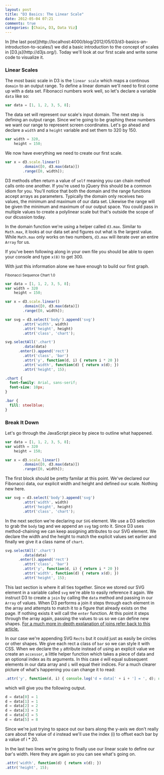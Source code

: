 ```yaml
---
layout: post
title: "D3 Basics: The Linear Scale"
date: 2012-05-04 07:21
comments: true
categories: [Chain, D3, Data Viz]
---
```


<!-- CSS Styles: -->
<div>
  <style type="text/css">

    .chart {
      font-family: Arial, sans-serif;
      font-size: 10px;
    }

    .bar {
      fill: steelblue;
    }

    .axis path, .axis line {
      fill: none;
      stroke: #000;
      shape-rendering: crispEdges;
    }

    .label {
      font-size: 12 px;
      fill: #FFF;
    }

    .point {
      stroke: #666;
      fill: red;
    }

  </style>
</div>
In [the last post](http://localhost:4000/blog/2012/05/03/d3-basics-an-introduction-to-scales/) we did a basic introduction to the concept of scales in [D3.js](http://d3js.org/). Today we'll look at our first scale and write some code to visualize it.

### Linear Scales

The most basic scale in D3 is the `linear scale` which maps a continous `domain` to an output range. To define a linear domain we'll need to first come up with a data set. Fibonacci numbers work well, so let's declare a variable `data` like so:

```js
var data = [1, 1, 2, 3, 5, 8];
```

The data set will represent our scale's input domain. The next step is defining an output range. Since we're going to be graphing these numbers we want our range to represent screen coordinates. Let's go ahead and declare a `width` and a `height` variable and set them to 320 by 150.

```js
var width = 320,
    height = 150;
```

We now have everything we need to create our first scale. 
```js
var x = d3.scale.linear()
        .domain([0, d3.max(data)])
        .range([0, width]);
```

D3 methods often return a value of `self` meaning you can chain method calls onto one another. If you're used to jQuery this should be a common idiom for you. You'll notice that both the domain and the range functions accept arrays as parameters. Typically the domain only receives two values, the minimum and maximum of our data set. Likewise the range will be given the minimum and maximum of our output space. You could pass in multiple values to create a polylinear scale but that's outside the scope of our dicussion today.

In the domain function we're using a helper called `d3.max`. Similar to `Math.max`, it looks at our data set and figures out what is the largest value. While `Math.max` only works on two numbers, `d3.max` will iterate over an entire `Array` for us. 

If you've been following along in your own file you should be able to open your console and type `x(8)` to get 300.

With just this information alone we have enough to build our first graph.

<!-- D3.js Chart -->
<small>Fibonacci Sequence Chart 1.0</small>
<div id="linear-scale-chart-1"></div>
<script type='text/javascript'>
(function() {

  var data = [1, 1, 2, 3, 5, 8];
  var width = 320
      height = 150;

  var x = d3.scale.linear()
          .domain([0, d3.max(data)])
          .range([0, width]);

  var svg = d3.select('#linear-scale-chart-1').append('svg')
          .attr('width', width)
          .attr('height', height)
          .attr('class', 'chart');

  svg.selectAll('.chart')
          .data(data)
        .enter().append('rect')
          .attr('class', 'bar')
          //.attr('y', function(d, i) { return i * 20 })
          .attr('y', function(d, i) { return i * 20; })
          .attr('width', function(d) { return x(d); })
          .attr('height', 15);

})();
</script>

```js JavaScript
var data = [1, 1, 2, 3, 5, 8];
var width = 320
    height = 150;

var x = d3.scale.linear()
        .domain([0, d3.max(data)])  
        .range([0, width]);

var svg = d3.select('body').append('svg')
        .attr('width', width)
        .attr('height', height)
        .attr('class', 'chart');

svg.selectAll('.chart')
        .data(data)
      .enter().append('rect')
        .attr('class', 'bar')
        .attr('y', function(d, i) { return i * 20 })
        .attr('width', function(d) { return x(d); })
        .attr('height', 15);
```

```css CSS
.chart {
  font-family: Arial, sans-serif;
  font-size: 10px;
}

.bar {
  fill: steelblue;
}
```
### Break It Down
Let's go through the JavaScript piece by piece to outline what happened.

```js
var data = [1, 1, 2, 3, 5, 8];
var width = 320
    height = 150;

var x = d3.scale.linear()
        .domain([0, d3.max(data)])
        .range([0, width]);
```

The first block should be pretty familar at this point. We've declared our Fibonacci data, our explicit width and height and defined our scale. Nothing new here.

```js
var svg = d3.select('body').append('svg')
        .attr('width', width)
        .attr('height', height)
        .attr('class', 'chart');
```

In the next section we're declaring our `SVG` element. We use a D3 selection to grab the `body` tag and we append an `svg` tag onto it. Since D3 uses method-chaining we can keep assigning attributes to our SVG element. We declare the width and the height to match the explicit values set earlier and finally we give it a class name of `chart`.

```js
svg.selectAll('.chart')
        .data(data)
      .enter().append('rect')
        .attr('class', 'bar')
        .attr('y', function(d, i) { return i * 20 })
        .attr('width', function(d) { return x(d); })
        .attr('height', 15);
```

This last section is where it all ties together. Since we stored our SVG element in a variable called `svg` we're able to easily reference it again. We instruct D3 to create a `join` by calling the `data` method and passing in our `Array` of values. When D3 performs a join it steps through each element in the array and attempts to match it to a figure that already exists on the page. If nothing exists it will call the `enter` function. At this point it steps through the array again, passing the values to us so we can define new shapes. [For a much more in-depth explanation of joins refer back to this article.](http://bost.ocks.org/mike/join/)

In our case we're appending SVG `Rects` but it could just as easily be circles or other shapes. We give each rect a class of `bar` so we can style it with CSS. When we declare the `y` attribute instead of using an explicit value we create an `accessor`, a little helper function which takes a piece of data and an optional index as its arguments. In this case `d` will equal subsequent elements in our data array and `i` will equal their indices. For a much clearer picture of what's happening you can change it to read:
```js
.attr('y', function(d, i) { console.log('d = data[' + i + '] = ', d); return i * 20 })
```
which will give you the following output.
```js
d = data[0] = 1
d = data[1] = 1
d = data[2] = 2
d = data[3] = 3
d = data[4] = 5
d = data[5] = 8
```

Since we're just trying to space out our bars along the y-axis we don't really care about the value of `d` instead we'll use the index (i) to offset each bar by a value of i * 20.

In the last two lines we're going to finally use our linear scale to define our bar's width. Here they are again so you can see what's going on.
```js
.attr('width', function(d) { return x(d); })
.attr('height', 15);
```
